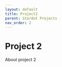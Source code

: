 ```yaml
---
layout: default
title: Project2
parent: Stardot Projects
nav_order: 2
---
```


# Project 2
About project 2
